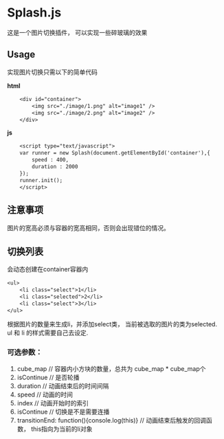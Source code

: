Splash.js
===========

这是一个图片切换插件， 可以实现一些碎玻璃的效果


## Usage

实现图片切换只需以下的简单代码

**html**

        <div id="container">
        	<img src="./image/1.png" alt="image1" />
			<img src="./image/2.png" alt="image2" />
        </div>
       
**js**

        <script type="text/javascript">
        var runner = new Splash(document.getElementById('container'),{
            speed : 400,
            duration : 2000
        });
        runner.init();
        </script>



## 注意事项

图片的宽高必须与容器的宽高相同，否则会出现错位的情况。

## 切换列表

会动态创建在container容器内

    <ul>
        <li class="select">1</li>
        <li class="selected">2</li>
        <li class="select">3</li>
    </ul>
    
根据图片的数量来生成li，并添加select类， 当前被选取的图片的类为selected. 
ul 和 li 的样式需要自己去设定.





### 可选参数：
1. cube_map // 容器内小方块的数量，总共为 cube_map * cube_map个
2. isContinue // 是否轮播
3. duration // 动画结束后的时间间隔
4. speed // 动画的时间
5. index // 动画开始时的索引
6. isContinue // 切换是不是需要连播
7. transitionEnd: function(){console.log(this)} // 动画结束后触发的回调函数， this指向为当前的li对象


